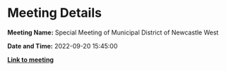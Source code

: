 # Meeting Details

**Meeting Name:** Special Meeting of Municipal District of Newcastle West

**Date and Time:** 2022-09-20 15:45:00

**<a href="https://www.limerick.ie/council/whats-on/special-meeting-municipal-district-newcastle-west-10" target="_blank">Link to meeting</a>**
